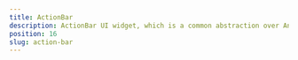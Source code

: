 ```yaml
---
title: ActionBar
description: ActionBar UI widget, which is a common abstraction over Android's AtionBar and iOS's NavigationBar. This component is displayed on the top of the windows and can have a title, application-level navigation. It could have custom interactive items as well.
position: 16
slug: action-bar
---
```

